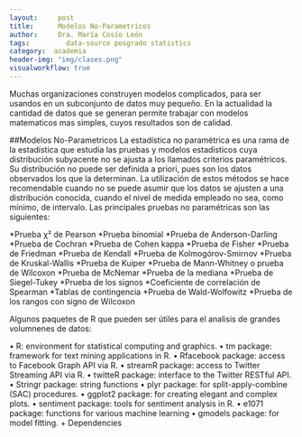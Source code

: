 ```yaml
---
layout:     post
title:      Modelos No-Parametricos
author:     Dra. María Cosío León
tags: 		  data-source posgrado statistics
category:  academia
header-img: "img/clases.png"
visualworkflow: true
---
```

Muchas organizaciones construyen modelos complicados, para ser usandos en un subconjunto de datos muy pequeño. En la actualidad la cantidad de datos que se generan permite trabajar con modelos matematicos mas simples, cuyos resultados son de calidad.

##Modelos No-Parametricos
La estadística no paramétrica es una rama de la estadística que estudia las pruebas y modelos estadísticos cuya distribución subyacente no se ajusta a los llamados criterios paramétricos. Su distribución no puede ser definida a priori, pues son los datos observados los que la determinan. La utilización de estos métodos se hace recomendable cuando no se puede asumir que los datos se ajusten a una distribución conocida, cuando el nivel de medida empleado no sea, como mínimo, de intervalo. Las principales pruebas no paramétricas son las siguientes:

*Prueba χ² de Pearson
*Prueba binomial
*Prueba de Anderson-Darling
*Prueba de Cochran
*Prueba de Cohen kappa
*Prueba de Fisher
*Prueba de Friedman
*Prueba de Kendall
*Prueba de Kolmogórov-Smirnov
*Prueba de Kruskal-Wallis
*Prueba de Kuiper
*Prueba de Mann-Whitney o prueba de Wilcoxon
*Prueba de McNemar
*Prueba de la mediana
*Prueba de Siegel-Tukey
*Prueba de los signos
*Coeficiente de correlación de Spearman
*Tablas de contingencia
*Prueba de Wald-Wolfowitz
*Prueba de los rangos con signo de Wilcoxon

Algunos paquetes de R que pueden ser útiles para el analisis de grandes volumnenes de datos:

• R: environment for statistical computing and graphics.
• tm package: framework for text mining applications in R.
• Rfacebook package: access to Facebook Graph API via R.
• streamR package: access to Twitter Streaming API via R.
• twitteR package: interface to the Twitter RESTful API.
• Stringr package: string functions
• plyr package: for split-apply-combine (SAC) procedures.
• ggplot2 package: for creating elegant and complex plots.
• sentiment package: tools for sentiment analysis in R.
• e1071 package: functions for various machine learning
• gmodels package: for model fitting. + Dependencies
